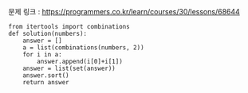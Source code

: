 문제 링크 : https://programmers.co.kr/learn/courses/30/lessons/68644

```
from itertools import combinations
def solution(numbers):
    answer = []
    a = list(combinations(numbers, 2))
    for i in a:
        answer.append(i[0]+i[1])
    answer = list(set(answer))
    answer.sort()
    return answer
```

